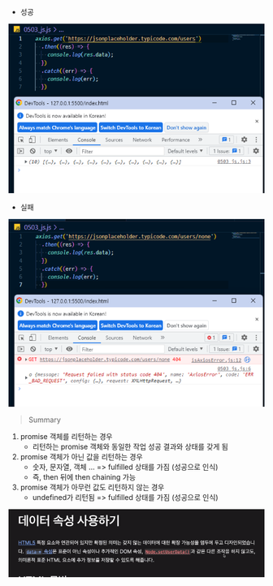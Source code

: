 * 성공

![image-20220503094803011](javascript_day7.assets/image-20220503094803011.png)

* 실패

![image-20220503094829500](javascript_day7.assets/image-20220503094829500.png)

> Summary

1. promise 객체를 리턴하는 경우
   * 리턴하는 promise 객체와 동일한 작업 성공 결과와 상태를 갖게 됨
2. promise 객체가 아닌 값을 리턴하는 경우
   * 숫자, 문자열, 객체 ... => fulfilled 상태를 가짐 (성공으로 인식)
   * 즉, then 뒤에 then chaining 가능
3. promise 객체가 아무런 값도 리턴하지 않는 경우
   * undefined가 리턴됨 => fulfilled 상태를 가짐 (성공으로 인식)

![image-20220503131953368](javascript_day7.assets/image-20220503131953368.png)